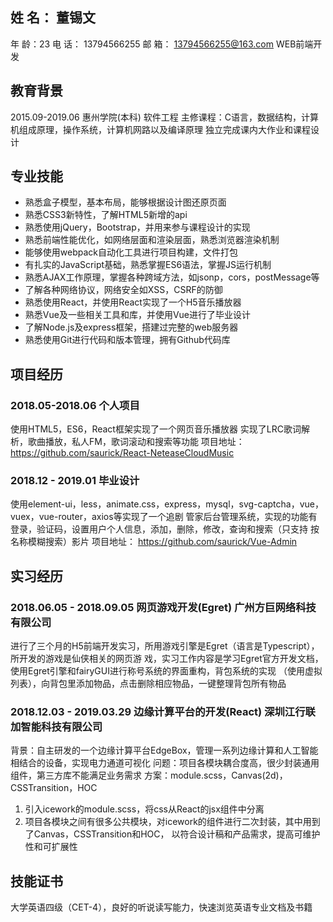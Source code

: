 ## 姓 名： 董锡⽂ 
年 龄：23 电 话： 13794566255 邮 箱： 13794566255@163.com WEB前端开发

## 教育背景
2015.09-2019.06 惠州学院(本科) 软件⼯程
主修课程：C语⾔，数据结构，计算机组成原理，操作系统，计算机⽹路以及编译原理
独⽴完成课内⼤作业和课程设计

## 专业技能

- 熟悉盒⼦模型，基本布局，能够根据设计图还原页⾯
- 熟悉CSS3新特性，了解HTML5新增的api
- 熟悉使⽤jQuery，Bootstrap，并⽤来参与课程设计的实现
- 熟悉前端性能优化，如⽹络层⾯和渲染层⾯，熟悉浏览器渲染机制
- 能够使⽤webpack⾃动化⼯具进⾏项⽬构建，⽂件打包
- 有扎实的JavaScript基础，熟悉掌握ES6语法，掌握JS运⾏机制
- 熟悉AJAX⼯作原理，掌握各种跨域⽅法，如jsonp，cors，postMessage等
- 了解各种⽹络协议，⽹络安全如XSS，CSRF的防御
- 熟悉使⽤React，并使⽤React实现了⼀个H5⾳乐播放器
- 熟悉Vue及⼀些相关⼯具和库，并使⽤Vue进⾏了毕业设计
- 了解Node.js及express框架，搭建过完整的web服务器
- 熟悉使⽤Git进⾏代码和版本管理，拥有Github代码库

## 项⽬经历
### 2018.05-2018.06 个⼈项⽬
使⽤HTML5，ES6，React框架实现了⼀个⽹页⾳乐播放器
实现了LRC歌词解析，歌曲播放，私⼈FM，歌词滚动和搜索等功能
项⽬地址： https://github.com/saurick/React-NeteaseCloudMusic
### 2018.12 - 2019.01 毕业设计
使⽤element-ui，less，animate.css，express，mysql，svg-captcha，vue，vuex，vue-router，axios等实现了⼀个追剧
管家后台管理系统，实现的功能有登录，验证码，设置⽤户个⼈信息，添加，删除，修改，查询和搜索（只⽀持
按名称模糊搜索）影⽚
项⽬地址： https://github.com/saurick/Vue-Admin

## 实习经历

### 2018.06.05 - 2018.09.05 ⽹页游戏开发(Egret) 广州⽅巨⽹络科技有限公司

进⾏了三个⽉的H5前端开发实习，所⽤游戏引擎是Egret（语⾔是Typescript），所开发的游戏是仙侠相关的⽹页游
戏，实习⼯作内容是学习Egret官⽅开发⽂档，使⽤Egret引擎和fairyGUI进⾏称号系统的界⾯重构，背包系统的实现
（使⽤虚拟列表），向背包⾥添加物品，点击删除相应物品，⼀键整理背包所有物品

### 2018.12.03 - 2019.03.29 边缘计算平台的开发(React) 深圳江⾏联加智能科技有限公司

背景：⾃主研发的⼀个边缘计算平台EdgeBox，管理⼀系列边缘计算和⼈⼯智能相结合的设备，实现电⼒通道可视化
问题：项⽬各模块耦合度⾼，很少封装通⽤组件，第三⽅库不能满⾜业务需求
⽅案：module.scss，Canvas(2d)，CSSTransition，HOC

1. 引入icework的module.scss，将css从React的jsx组件中分离
2. 项⽬各模块之间有很多公共模块，对icework的组件进⾏⼆次封装，其中⽤到了Canvas，CSSTransition和HOC，
以符合设计稿和产品需求，提⾼可维护性和可扩展性

## 技能证书
⼤学英语四级（CET-4），良好的听说读写能⼒，快速浏览英语专业⽂档及书籍
